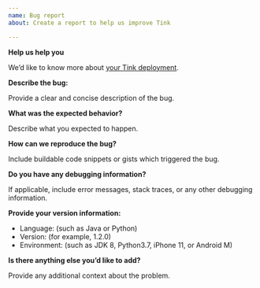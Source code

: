 ```yaml
---
name: Bug report
about: Create a report to help us improve Tink

---
```


**Help us help you**

We’d like to know more about
[your Tink deployment](https://docs.google.com/forms/d/1mhHvyNJQgTXFDnqOermB7-BD8GQSyvtFPUAhILRbYcA/).

**Describe the bug:**

Provide a clear and concise description of the bug.

**What was the expected behavior?**

Describe what you expected to happen.

**How can we reproduce the bug?**

Include buildable code snippets or gists which triggered the bug.

**Do you have any debugging information?**

If applicable, include error messages, stack traces, or any other debugging
information.

**Provide your version information:**

-   Language: (such as Java or Python)
-   Version: (for example, 1.2.0)
-   Environment: (such as JDK 8, Python3.7, iPhone 11, or Android M)

**Is there anything else you’d like to add?**

Provide any additional context about the problem.
